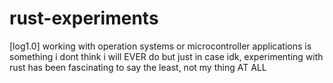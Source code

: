 # rust-experiments

[log1.0] working with operation systems or microcontroller applications is something i dont think i will EVER do but just in case idk, experimenting with rust has been fascinating to say the least, not my thing AT ALL 

